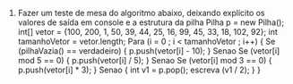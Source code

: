 1. Fazer um teste de mesa do algoritmo abaixo, deixando explícito os valores de saída em console e a estrutura da pilha
Pilha p = new Pilha();
int[] vetor = {100, 200, 1, 50, 39, 44, 25, 16, 99, 45, 33, 18, 102, 92};
int tamanhoVetor = vetor.length;
Para (i = 0 ; i < tamanhoVetor ; i++) {
Se (pilhaVazia() == verdadeiro) {
p.push(vetor[i] - 10);
} Senao Se (vetor[i] mod 5 == 0) {
p.push(vetor[i] / 5);
} Senao Se (vetor[i] mod 3 == 0) {
p.push(vetor[i] * 3);
} Senao {
int v1 = p.pop();
escreva (v1 / 2);
}
}

